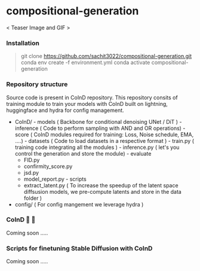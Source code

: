 # compositional-generation
< Teaser Image and GIF >  

### Installation
> git clone https://github.com/sachit3022/compositional-generation.git
> conda env create -f environment.yml
> conda activate compositional-generation

### Repository structure
Source code is present in CoInD repository. This repository consits of training module to train your models with CoInD built on lightning, huggingface and hydra for config management. 
  -  CoInD/
    - models ( Backbone for conditional denoising UNet / DiT ) 
    - inference ( Code to perform sampling with AND and OR operations)
    - score ( CoInD modules required for training: Loss, Noise schedule, EMA, ....)
    - datasets ( Code to load datasets in a respective format )
    - train.py ( training code integrating all the modules )
    - inference.py ( let's you control the generation and store the module)
    - evaluate
        - FID.py
        - confirmity_score.py
        - jsd.py
        - model_report.py
    - scripts
        - extract_latent.py ( To increase the speedup of the latent space diffsusion models, we pre-compute latents and store in the data folder )
  - config/ ( For config mangement we leverage hydra )

### CoInD 🤝 🤗

Coming soon ..... 

### Scripts for finetuning Stable Diffusion with CoInD

Coming soon ..... 